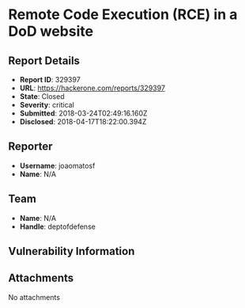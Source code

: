 # Remote Code Execution (RCE) in a DoD website

## Report Details
- **Report ID**: 329397
- **URL**: https://hackerone.com/reports/329397
- **State**: Closed
- **Severity**: critical
- **Submitted**: 2018-03-24T02:49:16.160Z
- **Disclosed**: 2018-04-17T18:22:00.394Z

## Reporter
- **Username**: joaomatosf
- **Name**: N/A

## Team
- **Name**: N/A
- **Handle**: deptofdefense

## Vulnerability Information


## Attachments
No attachments
